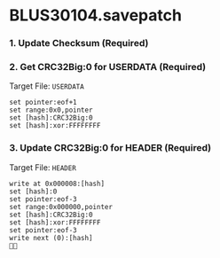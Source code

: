 # BLUS30104.savepatch

### 1.  Update Checksum (Required)
### 2. Get CRC32Big:0 for USERDATA (Required)

Target File: `USERDATA`

```
set pointer:eof+1
set range:0x0,pointer
set [hash]:CRC32Big:0
set [hash]:xor:FFFFFFFF
```

### 3. Update CRC32Big:0 for HEADER (Required)

Target File: `HEADER`

```
write at 0x000008:[hash]
set [hash]:0
set pointer:eof-3
set range:0x000000,pointer
set [hash]:CRC32Big:0
set [hash]:xor:FFFFFFFF
set pointer:eof-3
write next (0):[hash]

```

